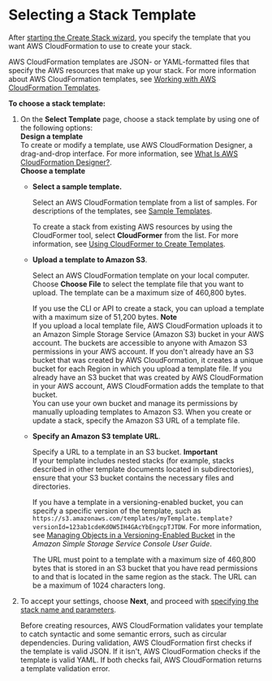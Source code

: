 # Selecting a Stack Template<a name="cfn-using-console-create-stack-template"></a>

After [starting the Create Stack wizard](cfn-console-create-stack.md#cfn-using-console-initiating-stack-creation), you specify the template that you want AWS CloudFormation to use to create your stack\.

AWS CloudFormation templates are JSON\- or YAML\-formatted files that specify the AWS resources that make up your stack\. For more information about AWS CloudFormation templates, see [Working with AWS CloudFormation Templates](template-guide.md)\.

**To choose a stack template:**

1. On the **Select Template** page, choose a stack template by using one of the following options:  
**Design a template**  
To create or modify a template, use AWS CloudFormation Designer, a drag\-and\-drop interface\. For more information, see [What Is AWS CloudFormation Designer?](working-with-templates-cfn-designer.md)\.  
**Choose a template**  

   + **Select a sample template\.**

     Select an AWS CloudFormation template from a list of samples\. For descriptions of the templates, see [Sample Templates](cfn-sample-templates.md)\.

     To create a stack from existing AWS resources by using the CloudFormer tool, select **CloudFormer** from the list\. For more information, see [Using CloudFormer to Create Templates](cfn-using-cloudformer.md)\.

   + **Upload a template to Amazon S3**\.

     Select an AWS CloudFormation template on your local computer\. Choose **Choose File** to select the template file that you want to upload\. The template can be a maximum size of 460,800 bytes\.

     If you use the CLI or API to create a stack, you can upload a template with a maximum size of 51,200 bytes\.
**Note**  
If you upload a local template file, AWS CloudFormation uploads it to an Amazon Simple Storage Service \(Amazon S3\) bucket in your AWS account\. The buckets are accessible to anyone with Amazon S3 permissions in your AWS account\. If you don't already have an S3 bucket that was created by AWS CloudFormation, it creates a unique bucket for each Region in which you upload a template file\. If you already have an S3 bucket that was created by AWS CloudFormation in your AWS account, AWS CloudFormation adds the template to that bucket\.  
You can use your own bucket and manage its permissions by manually uploading templates to Amazon S3\. When you create or update a stack, specify the Amazon S3 URL of a template file\.

   + **Specify an Amazon S3 template URL**\.

     Specify a URL to a template in an S3 bucket\.
**Important**  
If your template includes nested stacks \(for example, stacks described in other template documents located in subdirectories\), ensure that your S3 bucket contains the necessary files and directories\.

     If you have a template in a versioning\-enabled bucket, you can specify a specific version of the template, such as `https://s3.amazonaws.com/templates/myTemplate.template?versionId=123ab1cdeKdOW5IH4GAcYbEngcpTJTDW`\. For more information, see [Managing Objects in a Versioning\-Enabled Bucket](http://docs.aws.amazon.com/AmazonS3/latest/user-guide/managing-objects-versioned-bucket.html) in the *Amazon Simple Storage Service Console User Guide*\.

     The URL must point to a template with a maximum size of 460,800 bytes that is stored in an S3 bucket that you have read permissions to and that is located in the same region as the stack\. The URL can be a maximum of 1024 characters long\.

1. To accept your settings, choose **Next**, and proceed with [specifying the stack name and parameters](cfn-using-console-create-stack-parameters.md)\.

   Before creating resources, AWS CloudFormation validates your template to catch syntactic and some semantic errors, such as circular dependencies\. During validation, AWS CloudFormation first checks if the template is valid JSON\. If it isn't, AWS CloudFormation checks if the template is valid YAML\. If both checks fail, AWS CloudFormation returns a template validation error\.